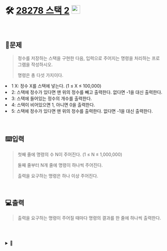 <br>

# 🛠️ [28278 스택 2](http://www.acmicpc.net/problem/28278) <img height="27px" width="27px" src="https://static.solved.ac/tier_small/7.svg"/>

<br>

## 📖문제
>정수를 저장하는 스택을 구현한 다음, 입력으로 주어지는 명령을 처리하는 프로그램을 작성하시오.
>
>명령은 총 다섯 가지이다.

<li>1 X: 정수 X를 스택에 넣는다. (1 ≤ X ≤ 100,000)</li>
<li>2: 스택에 정수가 있다면 맨 위의 정수를 빼고 출력한다. 없다면 -1을 대신 출력한다.</li>
<li>3: 스택에 들어있는 정수의 개수를 출력한다.</li>
<li>4: 스택이 비어있으면 1, 아니면 0을 출력한다.</li>
<li>5: 스택에 정수가 있다면 맨 위의 정수를 출력한다. 없다면 -1을 대신 출력한다.</li> <br>

<br>

## ⌨️입력
>첫째 줄에 명령의 수 N이 주어진다. (1 ≤ N ≤ 1,000,000)
>
>둘째 줄부터 N개 줄에 명령이 하나씩 주어진다.
>
>출력을 요구하는 명령은 하나 이상 주어진다.

<br>

## 💻출력
>출력을 요구하는 명령이 주어질 때마다 명령의 결과를 한 줄에 하나씩 출력한다.

<br><br>

<details>
  <summary>🎈</summary>
  <br>

  ><code>input()</code> 함수는 한글자씩 버퍼에 담는과정과 문자열을 변환하는 과정때문에 속도가 느려짐
  >
  >-> 사용 시 시간 초과

  ```python
    import sys
    N = int(sys.stdin.readline())              # input() 대신 sys.stdin.readline() 사용
    Stack = []

    for i in range(N):
    option = sys.stdin.readline().strip()      # input() 대신 sys.stdin.readline() 사용
  ```

  >단, <code>sys.stdin.readline()</code> 사용 시 \n과 같은 개행문자도 포함하기 때문에 int() 또는 .strip()과 같은 처리가 필요

  <br>

## 🪄참고 자료
>1. [[Python 문법] 파이썬 입력 받기(sys.stdin.readline)](https://velog.io/@yeseolee/Python-%ED%8C%8C%EC%9D%B4%EC%8D%AC-%EC%9E%85%EB%A0%A5-%EC%A0%95%EB%A6%ACsys.stdin.readline)
>
>2. [[Python] input보다 sys.stdin.readline의 처리 속도가 빠른 이유는?](https://green-leaves-tree.tistory.com/12)
>
>3. [Python - String strip(), rstrip(), lstrip() 사용 방법](https://codechacha.com/ko/python-string-strip/)
</details>

<br><br>
